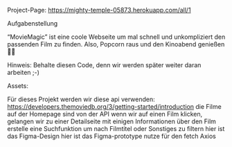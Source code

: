 Project-Page: https://mighty-temple-05873.herokuapp.com/all/1

Aufgabenstellung

“MovieMagic” ist eine coole Webseite um mal schnell und unkompliziert den passenden Film zu finden. Also, Popcorn raus und den Kinoabend genießen🍿😎



Hinweis:
Behalte diesen Code, denn wir werden später weiter daran arbeiten ;-) 

Assets:

Für dieses Projekt werden wir diese api verwenden:
https://developers.themoviedb.org/3/getting-started/introduction
die Filme auf der Homepage sind von der API
wenn wir auf einen Film klicken, gelangen wir zu einer Detailseite mit einigen Informationen über den Film 
erstelle eine Suchfunktion um nach Filmtitel oder Sonstiges zu filtern 
hier ist das Figma-Design
hier ist das Figma-prototype
nutze für den fetch Axios 